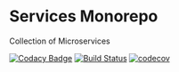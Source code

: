 # Services Monorepo

Collection of Microservices

[![Codacy Badge](https://api.codacy.com/project/badge/Grade/743366a4e1ba4f98ae8b6e10beeb6227)](https://app.codacy.com/app/alexander-lloyd/services-monorepo?utm_source=github.com&utm_medium=referral&utm_content=alexander-lloyd/services-monorepo&utm_campaign=Badge_Grade_Dashboard)
[![Build Status](https://travis-ci.org/alexander-lloyd/services-monorepo.svg?branch=master)](https://travis-ci.org/alexander-lloyd/services-monorepo)
[![codecov](https://codecov.io/gh/alexander-lloyd/services-monorepo/branch/master/graph/badge.svg)](https://codecov.io/gh/alexander-lloyd/services-monorepo)

